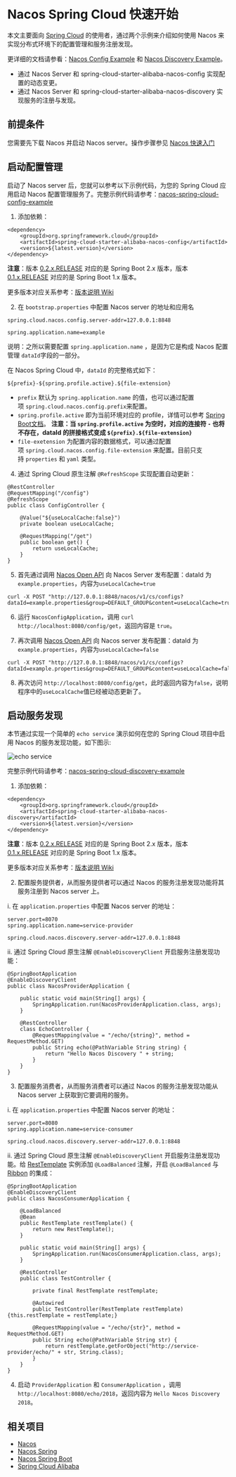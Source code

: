 # Nacos Spring Cloud 快速开始

本文主要面向 [Spring Cloud](https://spring.io/projects/spring-cloud) 的使用者，通过两个示例来介绍如何使用 Nacos 来实现分布式环境下的配置管理和服务注册发现。

更详细的文档请参看：[Nacos Config Example](https://github.com/spring-cloud-incubator/spring-cloud-alibaba/blob/master/spring-cloud-alibaba-examples/nacos-example/nacos-config-example/readme-zh.md) 和 [Nacos Discovery Example](https://github.com/spring-cloud-incubator/spring-cloud-alibaba/blob/master/spring-cloud-alibaba-examples/nacos-example/nacos-discovery-example/readme-zh.md)。

* 通过 Nacos Server 和 spring-cloud-starter-alibaba-nacos-config 实现配置的动态变更。
* 通过 Nacos Server 和 spring-cloud-starter-alibaba-nacos-discovery 实现服务的注册与发现。

## 前提条件

您需要先下载 Nacos 并启动 Nacos server。操作步骤参见 [Nacos 快速入门](https://nacos.io/zh-cn/docs/quick-start.html)

## 启动配置管理

启动了 Nacos server 后，您就可以参考以下示例代码，为您的 Spring Cloud 应用启动 Nacos 配置管理服务了。完整示例代码请参考：[nacos-spring-cloud-config-example](https://github.com/nacos-group/nacos-examples/tree/master/nacos-spring-cloud-example/nacos-spring-cloud-config-example)

1. 添加依赖：

```
<dependency>
    <groupId>org.springframework.cloud</groupId>
    <artifactId>spring-cloud-starter-alibaba-nacos-config</artifactId>
    <version>${latest.version}</version>
</dependency>
```

**注意**：版本 [0.2.x.RELEASE](https://mvnrepository.com/artifact/org.springframework.cloud/spring-cloud-starter-alibaba-nacos-config) 对应的是 Spring Boot 2.x 版本，版本 [0.1.x.RELEASE](https://mvnrepository.com/artifact/org.springframework.cloud/spring-cloud-starter-alibaba-nacos-config) 对应的是 Spring Boot 1.x 版本。

更多版本对应关系参考：[版本说明 Wiki](https://github.com/spring-cloud-incubator/spring-cloud-alibaba/wiki/%E7%89%88%E6%9C%AC%E8%AF%B4%E6%98%8E)

2. 在 `bootstrap.properties` 中配置 Nacos server 的地址和应用名

```
spring.cloud.nacos.config.server-addr=127.0.0.1:8848

spring.application.name=example
```

说明：之所以需要配置 `spring.application.name` ，是因为它是构成 Nacos 配置管理 `dataId`字段的一部分。

在 Nacos Spring Cloud 中，`dataId` 的完整格式如下：

```plain
${prefix}-${spring.profile.active}.${file-extension}
```

* `prefix` 默认为 `spring.application.name` 的值，也可以通过配置项 `spring.cloud.nacos.config.prefix`来配置。
* `spring.profile.active` 即为当前环境对应的 profile，详情可以参考 [Spring Boot文档](https://docs.spring.io/spring-boot/docs/current/reference/html/boot-features-profiles.html#boot-features-profiles)。
    **注意：当 `spring.profile.active` 为空时，对应的连接符 `-` 也将不存在，dataId 的拼接格式变成 `${prefix}.${file-extension}`**
* `file-exetension` 为配置内容的数据格式，可以通过配置项 `spring.cloud.nacos.config.file-extension` 来配置。目前只支持 `properties` 和 `yaml` 类型。

4. 通过 Spring Cloud 原生注解 `@RefreshScope` 实现配置自动更新：

```
@RestController
@RequestMapping("/config")
@RefreshScope
public class ConfigController {

    @Value("${useLocalCache:false}")
    private boolean useLocalCache;

    @RequestMapping("/get")
    public boolean get() {
        return useLocalCache;
    }
}
```


5. 首先通过调用 [Nacos Open API](https://nacos.io/zh-cn/docs/open-API.html) 向 Nacos Server 发布配置：dataId 为`example.properties`，内容为`useLocalCache=true`

```
curl -X POST "http://127.0.0.1:8848/nacos/v1/cs/configs?dataId=example.properties&group=DEFAULT_GROUP&content=useLocalCache=true"
```

6. 运行 `NacosConfigApplication`，调用 `curl http://localhost:8080/config/get`，返回内容是 `true`。

7. 再次调用 [Nacos Open API](https://nacos.io/zh-cn/docs/open-API.html) 向 Nacos server 发布配置：dataId 为`example.properties`，内容为`useLocalCache=false`

```
curl -X POST "http://127.0.0.1:8848/nacos/v1/cs/configs?dataId=example.properties&group=DEFAULT_GROUP&content=useLocalCache=false"
```

8. 再次访问 `http://localhost:8080/config/get`，此时返回内容为`false`，说明程序中的`useLocalCache`值已经被动态更新了。

## 启动服务发现

本节通过实现一个简单的 `echo service` 演示如何在您的 Spring Cloud 项目中启用 Nacos 的服务发现功能，如下图示:

![echo service](https://cdn.nlark.com/lark/0/2018/png/15914/1542119181336-b6dc0fc1-ed46-43a7-9e5f-68c9ca344d60.png)

完整示例代码请参考：[nacos-spring-cloud-discovery-example](https://github.com/nacos-group/nacos-examples/tree/master/nacos-spring-cloud-example/nacos-spring-cloud-discovery-example)

1. 添加依赖：

```
<dependency>
    <groupId>org.springframework.cloud</groupId>
    <artifactId>spring-cloud-starter-alibaba-nacos-discovery</artifactId>
    <version>${latest.version}</version>
</dependency>
```

**注意**：版本 [0.2.x.RELEASE](https://mvnrepository.com/artifact/org.springframework.cloud/spring-cloud-starter-alibaba-nacos-discovery) 对应的是 Spring Boot 2.x 版本，版本 [0.1.x.RELEASE](https://mvnrepository.com/artifact/org.springframework.cloud/spring-cloud-starter-alibaba-nacos-discovery) 对应的是 Spring Boot 1.x 版本。

更多版本对应关系参考：[版本说明 Wiki](https://github.com/spring-cloud-incubator/spring-cloud-alibaba/wiki/%E7%89%88%E6%9C%AC%E8%AF%B4%E6%98%8E)

2. 配置服务提供者，从而服务提供者可以通过 Nacos 的服务注册发现功能将其服务注册到 Nacos server 上。

 i. 在 `application.properties` 中配置 Nacos server 的地址：

```
server.port=8070
spring.application.name=service-provider

spring.cloud.nacos.discovery.server-addr=127.0.0.1:8848
```

ii. 通过 Spring Cloud 原生注解 `@EnableDiscoveryClient` 开启服务注册发现功能：

```
@SpringBootApplication
@EnableDiscoveryClient
public class NacosProviderApplication {

	public static void main(String[] args) {
		SpringApplication.run(NacosProviderApplication.class, args);
	}

	@RestController
	class EchoController {
		@RequestMapping(value = "/echo/{string}", method = RequestMethod.GET)
		public String echo(@PathVariable String string) {
			return "Hello Nacos Discovery " + string;
		}
	}
}
```


3. 配置服务消费者，从而服务消费者可以通过 Nacos 的服务注册发现功能从 Nacos server 上获取到它要调用的服务。

i. 在 `application.properties` 中配置 Nacos server 的地址：

```
server.port=8080
spring.application.name=service-consumer

spring.cloud.nacos.discovery.server-addr=127.0.0.1:8848
```

ii. 通过 Spring Cloud 原生注解 `@EnableDiscoveryClient`  开启服务注册发现功能。给 [RestTemplate](https://docs.spring.io/spring-boot/docs/current/reference/html/boot-features-resttemplate.html) 实例添加  `@LoadBalanced` 注解，开启 `@LoadBalanced` 与 [Ribbon](https://cloud.spring.io/spring-cloud-netflix/multi/multi_spring-cloud-ribbon.html) 的集成：

```
@SpringBootApplication
@EnableDiscoveryClient
public class NacosConsumerApplication {

    @LoadBalanced
    @Bean
    public RestTemplate restTemplate() {
        return new RestTemplate();
    }

    public static void main(String[] args) {
        SpringApplication.run(NacosConsumerApplication.class, args);
    }

    @RestController
    public class TestController {

        private final RestTemplate restTemplate;

        @Autowired
        public TestController(RestTemplate restTemplate) {this.restTemplate = restTemplate;}

        @RequestMapping(value = "/echo/{str}", method = RequestMethod.GET)
        public String echo(@PathVariable String str) {
            return restTemplate.getForObject("http://service-provider/echo/" + str, String.class);
        }
    }
}
```


4. 启动 `ProviderApplication` 和 `ConsumerApplication` ，调用 `http://localhost:8080/echo/2018`，返回内容为 `Hello Nacos Discovery 2018`。

## 相关项目

* [Nacos](https://github.com/alibaba/nacos)
* [Nacos Spring](https://github.com/nacos-group/nacos-spring-project)
* [Nacos Spring Boot](https://github.com/nacos-group/nacos-spring-boot-project)
* [Spring Cloud Alibaba](https://github.com/spring-cloud-incubator/spring-cloud-alibaba)


